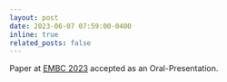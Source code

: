 ```yaml
---
layout: post
date: 2023-06-07 07:59:00-0400
inline: true
related_posts: false
---
```


Paper at [EMBC 2023](https://embc.embs.org/2023/) accepted as an Oral-Presentation.